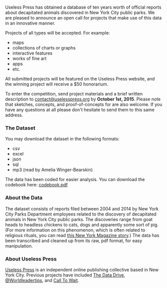Useless Press has obtained a database of ten years worth of official reports about decapitated animals discovered in New York City public parks. We are pleased to announce an open call for projects that make use of this data in an innovative manner.

Projects of all types will be accepted. For example:

* maps
* collections of charts or graphs
* interactive features
* works of fine art
* apps
* etc.

All submitted projects will be featured on the Useless Press website, and the winning project will receive a $50 honorarium.

To enter the competition, send project materials and a brief written description to [contact@uselesspress.org](mailto:contact@uselesspress.org) by **October 1st, 2015**. Please note that sketches, concepts, and proof-of-concepts for are also welcome. If you have any questions at all please don't hesitate to send them to this same address.

### The Dataset

You may download the dataset in the following formats:

* csv
* excel
* json
* sql
* mp3 (read by Amelia Winger-Bearskin)

The data has been coded for easier analysis. You can download the codebook here:
[codebook.pdf](codebook.pdf)


### About the Data

The dataset consists of reports filed between 2004 and 2014 by New York City Parks Department employees related to the discovery of decapitated animals in New York City public parks. The discoveries range from goat heads to headless chickens to cats, dogs and apparently some sort of pig. (For more information on this phenomenon, which is often related to religious rituals, you can read [this New York Magazine story](http://nymag.com/daily/intelligencer/2015/03/mystery-of-the-prospect-park-goat-heads.html).) The data has been transcribed and cleaned up from its raw, pdf format, for easy manipulation.


### About Useless Press

[Useless Press](http://uselesspress.org) is an independent online publishing collective based in New York City. Previous projects have included [The Data Drive](http://uselesspress.org/things/the-data-drive/), [@Worldleadertips](http://uselesspress.org/things/world-leader-tips/), and [Call To Wait](http://uselesspress.org/things/call-to-wait/).
